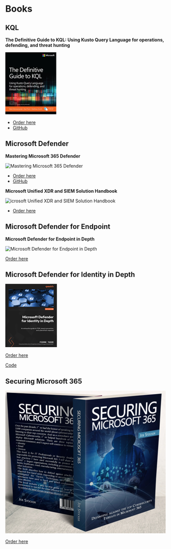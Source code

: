 # Books

## KQL

**The Definitive Guide to KQL: Using Kusto Query Language for operations, defending, and threat hunting**

![The Definitive Guide to KQL: Using Kusto Query Language for operations, defending, and threat hunting](./img/books/book_definitiveguidekql.jpg)

- [Order here](https://www.microsoftpressstore.com/store/definitive-guide-to-kql-using-kusto-query-language-9780138293383)
- [GitHub](https://github.com/KQLMSPress/definitive-guide-kql)

## Microsoft Defender

**Mastering Microsoft 365 Defender**

![Mastering Microsoft 365 Defender](./img/books/book_MasteringMicrosoft365Defender.avif)

- [Order here](https://www.packtpub.com/en-ch/product/mastering-microsoft-365-defender-9781803241708)
- [GitHub](https://github.com/PacktPublishing/Mastering-Microsoft-365-Defender)

**Microsoft Unified XDR and SIEM Solution Handbook**

![icrosoft Unified XDR and SIEM Solution Handbook](./img//books/book_MicrosoftUnifiedXDRandSIEMSolutionHandbook.avif)

- [Order here](https://www.packtpub.com/en-ch/product/microsoft-unified-xdr-and-siem-solution-handbook-9781835086858)

## Microsoft Defender for Endpoint

**Microsoft Defender for Endpoint in Depth**

![Microsoft Defender for Endpoint in Depth](./img//books/book_MicrosoftDefenderforEndpointinDepth.avif)

[Order here](https://www.packtpub.com/en-ch/product/microsoft-defender-for-endpoint-in-depth-9781804615461)

## Microsoft Defender for Identity in Depth ##

![Microsoft Defender for Identity in Depth](./img//books/defenderforidentityindepth.png)

[Order here](https://www.packtpub.com/en-us/product/microsoft-defender-for-identity-in-depth-9781835884492)

[Code](https://github.com/PacktPublishing/Microsoft-Defender-for-Identity-in-Depth)

## Securing Microsoft 365

![Securing Microsoft 365](./img/books/book_securingms365joe.png)

[Order here](https://thecloudtechnologist.com/book/)